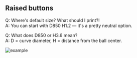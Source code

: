 ## Raised buttons

Q: Where's default size? What should I print?! \
A: You can start with D850 H1.2 — it's a pretty neutral option.

Q: What does D850 or H3.6 mean? \
A: D = curve diameter, H = distance from the ball center.

![example](https://github.com/user-attachments/assets/8380a46f-2c64-4c1e-848e-72c3edb75de5)

